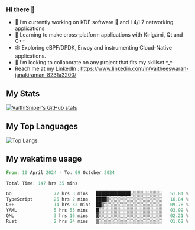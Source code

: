### Hi there 👋

- 🔭 I’m currently working on KDE software 💓 and L4/L7 networking applications 
- 📖 Learning to make cross-platform applications with Kirigami, Qt and C++
- 🕸️ Exploring eBPF/DPDK, Envoy and instrumenting Cloud-Native applications. 
- 👯 I’m looking to collaborate on any project that fits my skillset ^_^
- Reach me at my LinkedIn : https://www.linkedin.com/in/vaitheeswaran-janakiraman-8231a3200/

## My Stats
[![VaithiSniper's GitHub stats](https://github-readme-stats.vercel.app/api?username=VaithiSniper&hide=stars&theme=radical)](https://github.com/anuraghazra/github-readme-stats)

## My Top Languages

[![Top Langs](https://github-readme-stats.vercel.app/api/top-langs/?username=VaithiSniper&layout=compact)](https://github.com/anuraghazra/github-readme-stats)

## My wakatime usage

<!--START_SECTION:waka-->

```rust
From: 10 April 2024 - To: 09 October 2024

Total Time: 147 hrs 35 mins

Go                77 hrs 3 mins   █████████████░░░░░░░░░░░░   51.81 %
TypeScript        25 hrs 2 mins   ████▒░░░░░░░░░░░░░░░░░░░░   16.84 %
C++               14 hrs 32 mins  ██▒░░░░░░░░░░░░░░░░░░░░░░   09.78 %
YAML              5 hrs 55 mins   █░░░░░░░░░░░░░░░░░░░░░░░░   03.99 %
QML               3 hrs 16 mins   ▓░░░░░░░░░░░░░░░░░░░░░░░░   02.21 %
Rust              2 hrs 24 mins   ▒░░░░░░░░░░░░░░░░░░░░░░░░   01.62 %
```

<!--END_SECTION:waka-->
